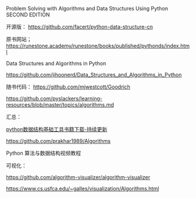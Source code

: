 Problem Solving with Algorithms and Data Structures Using Python SECOND EDITION

开源版： https://github.com/facert/python-data-structure-cn

原书网站； https://runestone.academy/runestone/books/published/pythonds/index.html


Data Structures and Algorithms in Python

https://github.com/jihoonerd/Data_Structures_and_Algorithms_in_Python

随书代码：  https://github.com/mjwestcott/Goodrich


https://github.com/pyslackers/learning-resources/blob/master/topics/algorithms.md

汇总：

[python数据结构基础工具书籍下载-持续更新](https://www.jianshu.com/p/9f4d6a731d59)

https://github.com/prakhar1989/Algorithms

Python 算法与数据结构视频教程

可视化：

https://github.com/algorithm-visualizer/algorithm-visualizer

https://www.cs.usfca.edu/~galles/visualization/Algorithms.html
